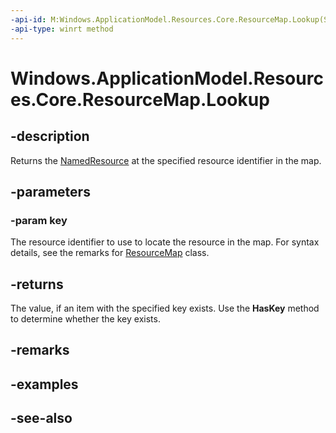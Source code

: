 ```yaml
---
-api-id: M:Windows.ApplicationModel.Resources.Core.ResourceMap.Lookup(System.String)
-api-type: winrt method
---
```


<!-- Method syntax
public Windows.ApplicationModel.Resources.Core.NamedResource Lookup(System.String key)
-->

# Windows.ApplicationModel.Resources.Core.ResourceMap.Lookup

## -description
Returns the [NamedResource](namedresource.md) at the specified resource identifier in the map.

## -parameters
### -param key
The resource identifier to use to locate the resource in the map. For syntax details, see the remarks for [ResourceMap](resourcemap.md) class.

## -returns
The value, if an item with the specified key exists. Use the **HasKey** method to determine whether the key exists.

## -remarks

## -examples

## -see-also
